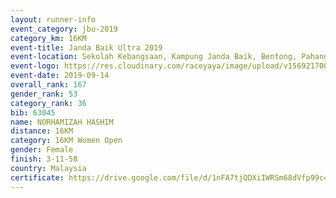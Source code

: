 ```yaml
---
layout: runner-info 
event_category: jbu-2019 
category_km: 16KM 
event-title: Janda Baik Ultra 2019
event-location: Sekolah Kebangsaan, Kampung Janda Baik, Bentong, Pahang, Malaysia 
event-logo: https://res.cloudinary.com/raceyaya/image/upload/v1569217009/logo/janda-baik_vch1pc.jpg 
event-date: 2019-09-14 
overall_rank: 167
gender_rank: 53
category_rank: 36
bib: 63045
name: NORHAMIZAH HASHIM
distance: 16KM
category: 16KM Women Open
gender: Female
finish: 3-11-58
country: Malaysia
certificate: https://drive.google.com/file/d/1nFA7tjQDXiIWRSm68dVfp99c4H9I4vvr/view?usp=sharing
---
```


